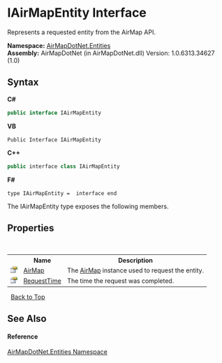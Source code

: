 # IAirMapEntity Interface
 

Represents a requested entity from the AirMap API.

**Namespace:**&nbsp;<a href="N_AirMapDotNet_Entities">AirMapDotNet.Entities</a><br />**Assembly:**&nbsp;AirMapDotNet (in AirMapDotNet.dll) Version: 1.0.6313.34627 (1.0)

## Syntax

**C#**<br />
``` C#
public interface IAirMapEntity
```

**VB**<br />
``` VB
Public Interface IAirMapEntity
```

**C++**<br />
``` C++
public interface class IAirMapEntity
```

**F#**<br />
``` F#
type IAirMapEntity =  interface end
```

The IAirMapEntity type exposes the following members.


## Properties
&nbsp;<table><tr><th></th><th>Name</th><th>Description</th></tr><tr><td>![Public property](media/pubproperty.gif "Public property")</td><td><a href="P_AirMapDotNet_Entities_IAirMapEntity_AirMap">AirMap</a></td><td>
The <a href="P_AirMapDotNet_Entities_IAirMapEntity_AirMap">AirMap</a> instance used to request the entity.</td></tr><tr><td>![Public property](media/pubproperty.gif "Public property")</td><td><a href="P_AirMapDotNet_Entities_IAirMapEntity_RequestTime">RequestTime</a></td><td>
The time the request was completed.</td></tr></table>&nbsp;
<a href="#iairmapentity-interface">Back to Top</a>

## See Also


#### Reference
<a href="N_AirMapDotNet_Entities">AirMapDotNet.Entities Namespace</a><br />